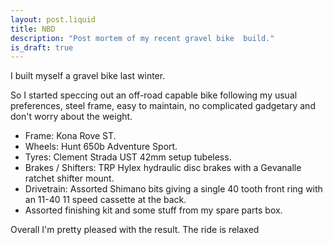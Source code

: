 ```yaml
---
layout: post.liquid
title: NBD
description: "Post mortem of my recent gravel bike  build."
is_draft: true
---
```


I built myself a gravel bike last winter.

So I started speccing out an off-road capable bike following my usual preferences, steel frame, easy to maintain, no complicated gadgetary and don't worry about the weight.

* Frame: Kona Rove ST.
* Wheels: Hunt 650b Adventure Sport.
* Tyres: Clement Strada UST 42mm setup tubeless.
* Brakes / Shifters: TRP Hylex hydraulic disc brakes with a Gevanalle ratchet shifter mount.
* Drivetrain: Assorted Shimano bits giving a single 40 tooth front ring with an 11-40 11 speed cassette at the back.
* Assorted finishing kit and some stuff from my spare parts box.

Overall I'm pretty pleased with the result. The ride is relaxed 
